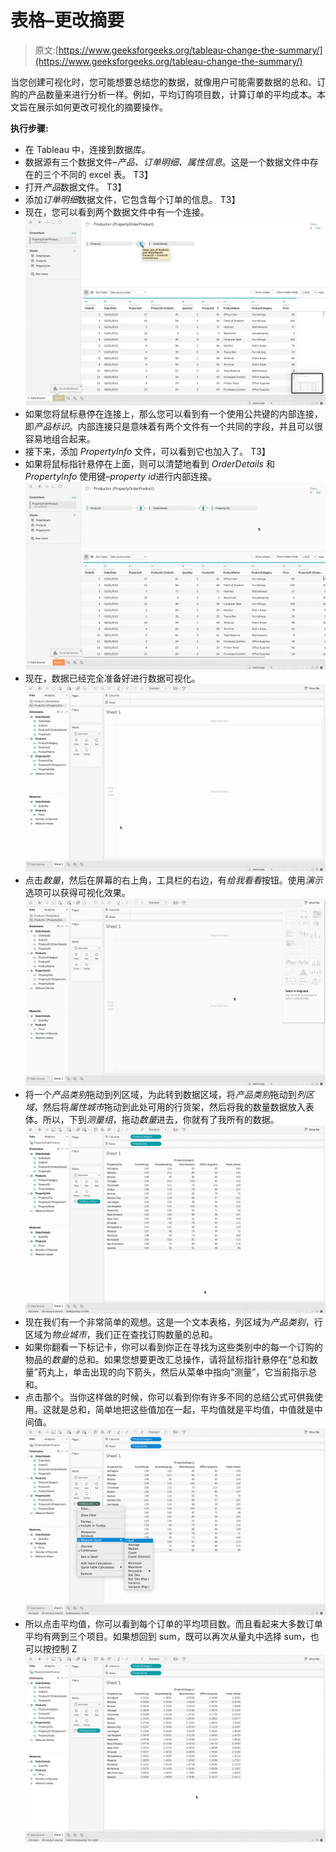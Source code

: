 # 表格–更改摘要

> 原文:[https://www.geeksforgeeks.org/tableau-change-the-summary/](https://www.geeksforgeeks.org/tableau-change-the-summary/)

当您创建可视化时，您可能想要总结您的数据，就像用户可能需要数据的总和、订购的产品数量来进行分析一样。例如，平均订购项目数，计算订单的平均成本。本文旨在展示如何更改可视化的摘要操作。

**执行步骤:**

*   在 Tableau 中，连接到数据库。
*   数据源有三个数据文件–*产品、订单明细、属性信息*。这是一个数据文件中存在的三个不同的 excel 表。
    T3】
*   打开*产品*数据文件。
    T3】
*   添加*订单明细*数据文件，它包含每个订单的信息。
    T3】
*   现在，您可以看到两个数据文件中有一个连接。
    ![](img/b1941f73f2fe48fc8628bf1a5384542d.png)
*   如果您将鼠标悬停在连接上，那么您可以看到有一个使用公共键的内部连接，即*产品标识*。内部连接只是意味着有两个文件有一个共同的字段，并且可以很容易地组合起来。
*   接下来，添加 *PropertyInfo* 文件，可以看到它也加入了。
    T3】
*   如果将鼠标指针悬停在上面，则可以清楚地看到 *OrderDetails* 和 *PropertyInfo* 使用键–*property id*进行内部连接。
    ![](img/5d571dad50b843103acba9fcf34c1e5c.png)
*   现在，数据已经完全准备好进行数据可视化。
    ![](img/8d2244096fa85f117b87bf320b29c084.png)
*   点击*数量*，然后在屏幕的右上角，工具栏的右边，有*给我看看*按钮。使用*演示*选项可以获得可视化效果。
    ![](img/1c912435de9dce2f5b348862950bca84.png)
*   将一个*产品类别*拖动到列区域，为此转到数据区域，将*产品类别*拖动到*列区域*，然后将*属性城市*拖动到此处可用的行货架，然后将我的数量数据放入表体。所以，下到*测量组*，拖动*数量*进去，你就有了我所有的数据。
    ![](img/ee6139959e2d60b6eaf54535f6ca9376.png)
*   现在我们有一个非常简单的观想。这是一个文本表格，列区域为*产品类别*，行区域为*物业城市*，我们正在查找订购数量的总和。
*   如果你翻看一下标记卡，你可以看到你正在寻找为这些类别中的每一个订购的物品的*数量*的总和。如果您想要更改汇总操作，请将鼠标指针悬停在“总和数量”药丸上，单击出现的向下箭头，然后从菜单中指向“测量”，它当前指示总和。
*   点击那个。当你这样做的时候，你可以看到你有许多不同的总结公式可供我使用。这就是总和，简单地把这些值加在一起，平均值就是平均值，中值就是中间值。
    ![](img/c3fce2cb5a11ccf2296f0d298e63bf16.png)
*   所以点击平均值，你可以看到每个订单的平均项目数。而且看起来大多数订单平均有两到三个项目。如果想回到 sum，既可以再次从量丸中选择 sum，也可以按控制 Z
    ![](img/da073e239515a464603086b3ad3f4e92.png)